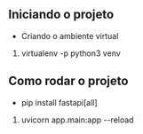 ## Iniciando o projeto
* Criando o ambiente virtual
1. virtualenv -p python3 venv

## Como rodar o projeto

* pip install fastapi[all]

1. uvicorn app.main:app --reload
